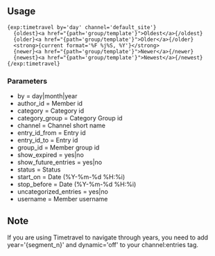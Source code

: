 ## Usage

    {exp:timetravel by='day' channel='default_site'}
      {oldest}<a href="{path='group/template'}">Oldest</a>{/oldest} 
      {older}<a href="{path='group/template'}">Older</a>{/older} 
      <strong>{current format='%F %j%S, %Y'}</strong>
      {newer}<a href="{path='group/template'}">Newer</a>{/newer} 
      {newest}<a href="{path='group/template'}">Newest</a>{/newest}
    {/exp:timetravel}

### Parameters

 * by  = day|month|year
 * author_id = Member id
 * category  = Category id
 * category_group  = Category Group id
 * channel = Channel short name
 * entry_id_from = Entry id
 * entry_id_to = Entry id
 * group_id  = Member group id
 * show_expired  = yes|no
 * show_future_entries = yes|no
 * status  = Status
 * start_on  = Date (%Y-%m-%d %H:%i)
 * stop_before = Date (%Y-%m-%d %H:%i)
 * uncategorized_entries = yes|no
 * username  = Member username

## Note

If you are using Timetravel to navigate through years, you need to add year='{segment_n}' and dynamic='off' to your channel:entries tag.